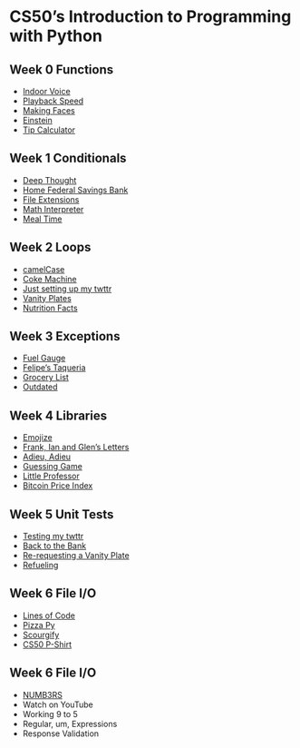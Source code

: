 # CS50’s Introduction to Programming with Python

## Week 0 Functions

- [Indoor Voice](indoor)
- [Playback Speed](playback)
- [Making Faces](faces)
- [Einstein](einstein)
- [Tip Calculator](tip)

## Week 1 Conditionals

- [Deep Thought](deep)
- [Home Federal Savings Bank](bank)
- [File Extensions](extensions)
- [Math Interpreter](interpreter)
- [Meal Time](meal)

## Week 2 Loops

- [camelCase](camel)
- [Coke Machine](coke)
- [Just setting up my twttr](twttr)
- [Vanity Plates](plates)
- [Nutrition Facts](nutrition)

## Week 3 Exceptions

- [Fuel Gauge](fuel)
- [Felipe’s Taqueria](taqueria)
- [Grocery List](grocery)
- [Outdated](outdated)

## Week 4 Libraries

- [Emojize](emojize)
- [Frank, Ian and Glen’s Letters](figlet)
- [Adieu, Adieu](adieu)
- [Guessing Game](game)
- [Little Professor](professor)
- [Bitcoin Price Index](bitcoin)

## Week 5 Unit Tests

- [Testing my twttr](test_twttr)
- [Back to the Bank](test_bank)
- [Re-requesting a Vanity Plate](test_plates)
- [Refueling](test_fuel)

## Week 6 File I/O

- [Lines of Code](lines)
- [Pizza Py](pizza)
- [Scourgify](scourgify)
- [CS50 P-Shirt](shirt)

## Week 6 File I/O

- [NUMB3RS](numb3rs)
- Watch on YouTube
- Working 9 to 5
- Regular, um, Expressions
- Response Validation
